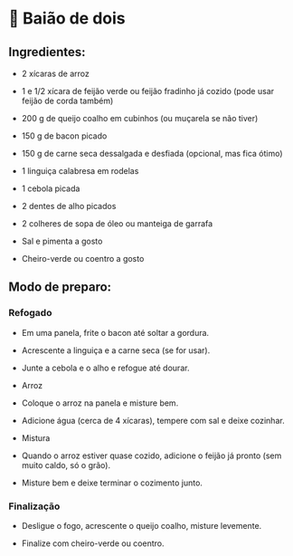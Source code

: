 # 🍲 Baião de dois

## Ingredientes:

- 2 xícaras de arroz

- 1 e 1/2 xícara de feijão verde ou feijão fradinho já cozido (pode usar feijão de corda também)

- 200 g de queijo coalho em cubinhos (ou muçarela se não tiver)

- 150 g de bacon picado

- 150 g de carne seca dessalgada e desfiada (opcional, mas fica ótimo)

- 1 linguiça calabresa em rodelas

- 1 cebola picada

- 2 dentes de alho picados

- 2 colheres de sopa de óleo ou manteiga de garrafa

- Sal e pimenta a gosto

- Cheiro-verde ou coentro a gosto

## Modo de preparo:

### Refogado

- Em uma panela, frite o bacon até soltar a gordura.

- Acrescente a linguiça e a carne seca (se for usar).

- Junte a cebola e o alho e refogue até dourar.

- Arroz

- Coloque o arroz na panela e misture bem.

- Adicione água (cerca de 4 xícaras), tempere com sal e deixe cozinhar.

- Mistura

- Quando o arroz estiver quase cozido, adicione o feijão já pronto (sem muito caldo, só o grão).

- Misture bem e deixe terminar o cozimento junto.

### Finalização

- Desligue o fogo, acrescente o queijo coalho, misture levemente.

- Finalize com cheiro-verde ou coentro.
